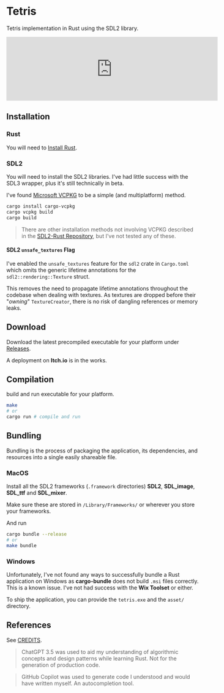 # Tetris

Tetris implementation in Rust using the SDL2 library.

<iframe frameborder="0" src="https://itch.io/embed/2583492" width="552" height="167">
    <a href="https://aardhyn.itch.io/tetris">Tetris by Aardhyn Lavender</a>
</iframe>

## Installation

### Rust

You will need to [Install Rust](https://www.rust-lang.org/tools/install).

### SDL2

You will need to install the SDL2 libraries.
I've had little success with the SDL3 wrapper, plus it's still technically in beta.

I've found [Microsoft VCPKG](https://github.com/microsoft/vcpkg) to be a simple (and multiplatform) method.

```bash
cargo install cargo-vcpkg
cargo vcpkg build
cargo build
```

> There are other installation methods not involving VCPKG described in
> the [SDL2-Rust Repository](https://github.com/Rust-SDL2/rust-sdl2), but I've not tested any of these.

#### SDL2 `unsafe_textures` Flag

I've enabled the `unsafe_textures` feature for the `sdl2` crate in `Cargo.toml` which omits the generic lifetime
annotations for the `sdl2::rendering::Texture` struct.

This removes the need to propagate lifetime annotations throughout the codebase when dealing with textures.
As textures are dropped before their "*owning*" `TextureCreator`, there is no risk of dangling references or memory
leaks.

## Download

Download the latest precompiled executable for your platform
under [Releases](https://github.com/AardhynLavender/Tetris/releases).

A deployment on **Itch.io** is in the works.

## Compilation

build and run executable for your platform.

```bash
make
# or
cargo run # compile and run
```

## Bundling

Bundling is the process of packaging the application, its dependencies, and resources into a single easily shareable
file.

### MacOS

Install all the SDL2 frameworks (`.framework` directories) **SDL2**, **SDL_image**, **SDL_ttf** and **SDL_mixer**.

Make sure these are stored in `/Library/Frameworks/` or wherever you store your frameworks.

And run

```bash
cargo bundle --release
# or
make bundle
```

### Windows

Unfortunately, I've not found any ways to successfully bundle a Rust application on Windows as **cargo-bundle** does not
build `.msi` files correctly.
This is a known issue.
I've not had success with the **Wix Toolset** or either.

To ship the application, you can provide the `tetris.exe` and the `asset/` directory.

## References

See [CREDITS](./CREDITS.md).

> ChatGPT 3.5 was used to aid my understanding of algorithmic concepts and design patterns while learning Rust.
> Not for the generation of production code.

> GitHub Copilot was used to generate code I understood and would have written myself. An autocompletion tool.